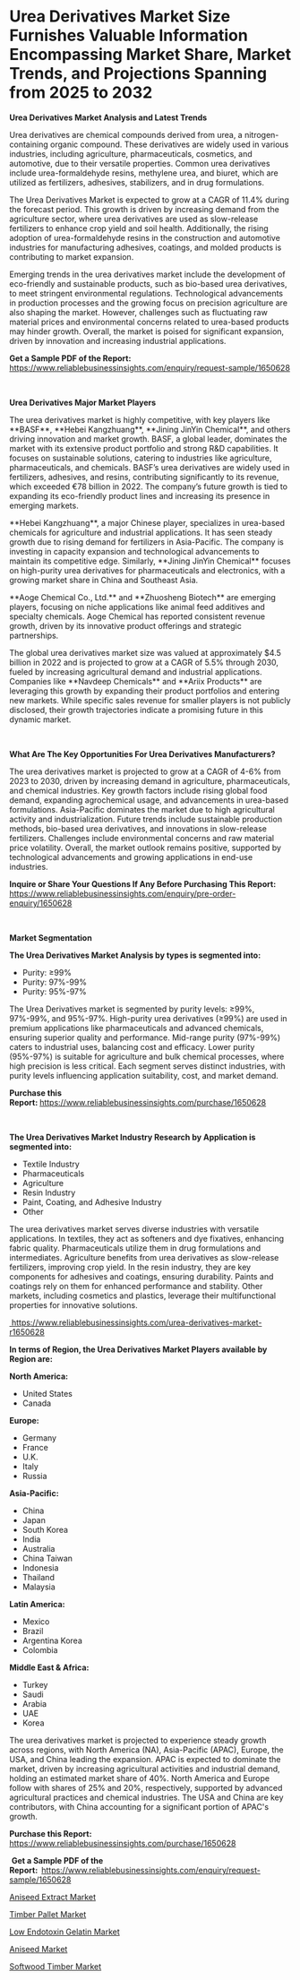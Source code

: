 <p><h1>Urea Derivatives Market Size Furnishes Valuable Information Encompassing Market Share, Market Trends, and Projections Spanning from 2025 to 2032</h1></p><p><strong>Urea Derivatives Market Analysis and Latest Trends</strong></p>
<p><p>Urea derivatives are chemical compounds derived from urea, a nitrogen-containing organic compound. These derivatives are widely used in various industries, including agriculture, pharmaceuticals, cosmetics, and automotive, due to their versatile properties. Common urea derivatives include urea-formaldehyde resins, methylene urea, and biuret, which are utilized as fertilizers, adhesives, stabilizers, and in drug formulations.</p><p>The Urea Derivatives Market is expected to grow at a CAGR of 11.4% during the forecast period. This growth is driven by increasing demand from the agriculture sector, where urea derivatives are used as slow-release fertilizers to enhance crop yield and soil health. Additionally, the rising adoption of urea-formaldehyde resins in the construction and automotive industries for manufacturing adhesives, coatings, and molded products is contributing to market expansion.</p><p>Emerging trends in the urea derivatives market include the development of eco-friendly and sustainable products, such as bio-based urea derivatives, to meet stringent environmental regulations. Technological advancements in production processes and the growing focus on precision agriculture are also shaping the market. However, challenges such as fluctuating raw material prices and environmental concerns related to urea-based products may hinder growth. Overall, the market is poised for significant expansion, driven by innovation and increasing industrial applications.</p></p>
<p><strong>Get a Sample PDF of the Report:&nbsp;</strong> <a href="https://www.reliablebusinessinsights.com/enquiry/request-sample/1650628?utm_campaign=84&utm_medium=2&utm_source=Github&utm_content=ia&utm_term=25012025&utm_id=urea-derivatives">https://www.reliablebusinessinsights.com/enquiry/request-sample/1650628</a></p>
<p>&nbsp;</p>
<p><strong>Urea Derivatives Major Market Players</strong></p>
<p><p>The urea derivatives market is highly competitive, with key players like **BASF**, **Hebei Kangzhuang**, **Jining JinYin Chemical**, and others driving innovation and market growth. BASF, a global leader, dominates the market with its extensive product portfolio and strong R&D capabilities. It focuses on sustainable solutions, catering to industries like agriculture, pharmaceuticals, and chemicals. BASF’s urea derivatives are widely used in fertilizers, adhesives, and resins, contributing significantly to its revenue, which exceeded €78 billion in 2022. The company’s future growth is tied to expanding its eco-friendly product lines and increasing its presence in emerging markets.</p><p>**Hebei Kangzhuang**, a major Chinese player, specializes in urea-based chemicals for agriculture and industrial applications. It has seen steady growth due to rising demand for fertilizers in Asia-Pacific. The company is investing in capacity expansion and technological advancements to maintain its competitive edge. Similarly, **Jining JinYin Chemical** focuses on high-purity urea derivatives for pharmaceuticals and electronics, with a growing market share in China and Southeast Asia.</p><p>**Aoge Chemical Co., Ltd.** and **Zhuosheng Biotech** are emerging players, focusing on niche applications like animal feed additives and specialty chemicals. Aoge Chemical has reported consistent revenue growth, driven by its innovative product offerings and strategic partnerships.</p><p>The global urea derivatives market size was valued at approximately $4.5 billion in 2022 and is projected to grow at a CAGR of 5.5% through 2030, fueled by increasing agricultural demand and industrial applications. Companies like **Navdeep Chemicals** and **Ariix Products** are leveraging this growth by expanding their product portfolios and entering new markets. While specific sales revenue for smaller players is not publicly disclosed, their growth trajectories indicate a promising future in this dynamic market.</p></p>
<p>&nbsp;</p>
<p><strong>What Are The Key Opportunities For Urea Derivatives Manufacturers?</strong></p>
<p><p>The urea derivatives market is projected to grow at a CAGR of 4-6% from 2023 to 2030, driven by increasing demand in agriculture, pharmaceuticals, and chemical industries. Key growth factors include rising global food demand, expanding agrochemical usage, and advancements in urea-based formulations. Asia-Pacific dominates the market due to high agricultural activity and industrialization. Future trends include sustainable production methods, bio-based urea derivatives, and innovations in slow-release fertilizers. Challenges include environmental concerns and raw material price volatility. Overall, the market outlook remains positive, supported by technological advancements and growing applications in end-use industries.</p></p>
<p><strong>Inquire or Share Your Questions If Any Before Purchasing This Report:</strong> <a href="https://www.reliablebusinessinsights.com/enquiry/pre-order-enquiry/1650628?utm_campaign=84&utm_medium=2&utm_source=Github&utm_content=ia&utm_term=25012025&utm_id=urea-derivatives">https://www.reliablebusinessinsights.com/enquiry/pre-order-enquiry/1650628</a></p>
<p>&nbsp;</p>
<p><strong>Market Segmentation</strong></p>
<p><strong>The Urea Derivatives Market Analysis by types is segmented into:</strong></p>
<p><ul><li>Purity: ≥99%</li><li>Purity: 97%-99%</li><li>Purity: 95%-97%</li></ul></p>
<p><p>The Urea Derivatives market is segmented by purity levels: ≥99%, 97%-99%, and 95%-97%. High-purity urea derivatives (≥99%) are used in premium applications like pharmaceuticals and advanced chemicals, ensuring superior quality and performance. Mid-range purity (97%-99%) caters to industrial uses, balancing cost and efficacy. Lower purity (95%-97%) is suitable for agriculture and bulk chemical processes, where high precision is less critical. Each segment serves distinct industries, with purity levels influencing application suitability, cost, and market demand.</p></p>
<p><strong>Purchase this Report:&nbsp;</strong><a href="https://www.reliablebusinessinsights.com/purchase/1650628?utm_campaign=84&utm_medium=2&utm_source=Github&utm_content=ia&utm_term=25012025&utm_id=urea-derivatives">https://www.reliablebusinessinsights.com/purchase/1650628</a></p>
<p>&nbsp;</p>
<p><strong>The Urea Derivatives Market Industry Research by Application is segmented into:</strong></p>
<p><ul><li>Textile Industry</li><li>Pharmaceuticals</li><li>Agriculture</li><li>Resin Industry</li><li>Paint, Coating, and Adhesive Industry</li><li>Other</li></ul></p>
<p><p>The urea derivatives market serves diverse industries with versatile applications. In textiles, they act as softeners and dye fixatives, enhancing fabric quality. Pharmaceuticals utilize them in drug formulations and intermediates. Agriculture benefits from urea derivatives as slow-release fertilizers, improving crop yield. In the resin industry, they are key components for adhesives and coatings, ensuring durability. Paints and coatings rely on them for enhanced performance and stability. Other markets, including cosmetics and plastics, leverage their multifunctional properties for innovative solutions.</p></p>
<p><a href="https://www.reliablebusinessinsights.com/urea-derivatives-market-r1650628?utm_campaign=84&utm_medium=2&utm_source=Github&utm_content=ia&utm_term=25012025&utm_id=urea-derivatives">&nbsp;https://www.reliablebusinessinsights.com/urea-derivatives-market-r1650628</a></p>
<p><strong>In terms of Region, the Urea Derivatives Market Players available by Region are:</strong></p>
<p>
    <p> <strong> North America: </strong>
        <ul>
            <li>United States</li>
            <li>Canada</li>
        </ul>
        </p> 
    <p> <strong> Europe: </strong>
        <ul>
            <li>Germany</li>
            <li>France</li>
            <li>U.K.</li>
            <li>Italy</li>
            <li>Russia</li>
        </ul>
        </p> 
    <p> <strong> Asia-Pacific: </strong>
        <ul>
            <li>China</li>
            <li>Japan</li>
            <li>South Korea</li>
            <li>India</li>
            <li>Australia</li>
            <li>China Taiwan</li>
            <li>Indonesia</li>
            <li>Thailand</li>
            <li>Malaysia</li>
        </ul>
        </p> 
    <p> <strong> Latin America: </strong>
        <ul>
            <li>Mexico</li>
            <li>Brazil</li>
            <li>Argentina Korea</li>
            <li>Colombia</li>
        </ul>
        </p> 
    <p> <strong> Middle East & Africa: </strong>
        <ul>
            <li>Turkey</li>
            <li>Saudi</li>
            <li>Arabia</li>
            <li>UAE</li>
            <li>Korea</li>
        </ul>
    </p>
    </p>
<p><p>The urea derivatives market is projected to experience steady growth across regions, with North America (NA), Asia-Pacific (APAC), Europe, the USA, and China leading the expansion. APAC is expected to dominate the market, driven by increasing agricultural activities and industrial demand, holding an estimated market share of 40%. North America and Europe follow with shares of 25% and 20%, respectively, supported by advanced agricultural practices and chemical industries. The USA and China are key contributors, with China accounting for a significant portion of APAC's growth.</p></p>
<p><strong>Purchase this Report: </strong><a href="https://www.reliablebusinessinsights.com/purchase/1650628?utm_campaign=84&utm_medium=2&utm_source=Github&utm_content=ia&utm_term=25012025&utm_id=urea-derivatives">https://www.reliablebusinessinsights.com/purchase/1650628</a></p>
<p>&nbsp;<strong>Get a Sample PDF of the Report:&nbsp;&nbsp;</strong><a href="https://www.reliablebusinessinsights.com/enquiry/request-sample/1650628?utm_campaign=84&utm_medium=2&utm_source=Github&utm_content=ia&utm_term=25012025&utm_id=urea-derivatives">https://www.reliablebusinessinsights.com/enquiry/request-sample/1650628</a></p>
<p><strong></strong></p>
<p><p><a href="https://github.com/meuskocov/Market-Research-Report-List-1/blob/main/aniseed-extract-market.md?utm_campaign=84&utm_medium=2&utm_source=Github&utm_content=ia&utm_term=25012025&utm_id=urea-derivatives">Aniseed Extract Market</a></p><p><a href="https://github.com/raeezkenedz/Market-Research-Report-List-1/blob/main/timber-pallet-market.md?utm_campaign=84&utm_medium=2&utm_source=Github&utm_content=ia&utm_term=25012025&utm_id=urea-derivatives">Timber Pallet Market</a></p><p><a href="https://github.com/binnazcassam/Market-Research-Report-List-1/blob/main/low-endotoxin-gelatin-market.md?utm_campaign=84&utm_medium=2&utm_source=Github&utm_content=ia&utm_term=25012025&utm_id=urea-derivatives">Low Endotoxin Gelatin Market</a></p><p><a href="https://github.com/elitasvimal/Market-Research-Report-List-1/blob/main/aniseed-market.md?utm_campaign=84&utm_medium=2&utm_source=Github&utm_content=ia&utm_term=25012025&utm_id=urea-derivatives">Aniseed Market</a></p><p><a href="https://github.com/pelahotayabe/Market-Research-Report-List-1/blob/main/softwood-timber-market.md?utm_campaign=84&utm_medium=2&utm_source=Github&utm_content=ia&utm_term=25012025&utm_id=urea-derivatives">Softwood Timber Market</a></p></p>
